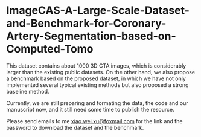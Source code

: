 # ImageCAS-A-Large-Scale-Dataset-and-Benchmark-for-Coronary-Artery-Segmentation-based-on-Computed-Tomo

This dataset contains about 1000 3D CTA images, which is considerably larger than the existing public datasets.
On the other hand, we also propose a benchmark based on the proposed dataset, in which we have not only implemented several typical existing methods but also proposed a strong baseline method.

Currently, we are still preparing and formating the data, the code and our manuscript now, and it still need some time to publish the resource.

Please send emails to me xiao.wei.xu@foxmail.com for the link and the password to download the dataset and the benchmark.
